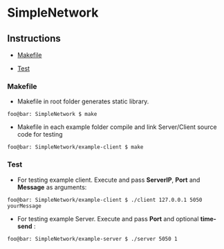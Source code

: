 # SimpleNetwork

## Instructions

- [Makefile](#makefile)

- [Test](#test)

### Makefile

- Makefile in root folder generates static library.

 ```console
foo@bar: SimpleNetwork $ make  
```

- Makefile in each example folder compile and link Server/Client source code for testing

 ```console
foo@bar: SimpleNetwork/example-client $ make  
```

### Test

- For testing example client. Execute and pass **ServerIP**, **Port** and **Message** as arguments:

```console
foo@bar: SimpleNetwork/example-client $ ./client 127.0.0.1 5050 yourMessage 
```

- For testing example Server. Execute and pass **Port** and optional **time-send** :

```console
foo@bar: SimpleNetwork/example-server $ ./server 5050 1
```
